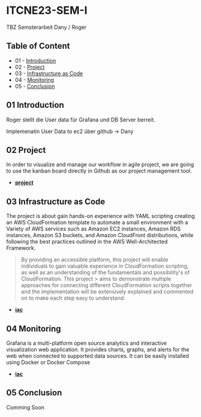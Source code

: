 ITCNE23-SEM-I
==== 

TBZ Semsterarbeit Dany / Roger

## Table of Content

* 01 - [Introduction](#01-Introduction)
* 02 - [Project](#02-Project)
* 03 - [Infrastructure as Code](#03-Infrastructure-as-Code)
* 04 - [Monitoring](#04-Monitoring)
* 05 - [Conclusion](#05-Conclusion)

## 01 Introduction

Roger stellt die User data für Grafana und DB Server berreit. 

Implemenatin User Data to ec2 über github -> Dany 

## 02 Project

In order to visualize and manage our workflow in agile project, we are going to use the kanban board directly in Github as our project management tool.

- [**project**](project/README.md)

## 03 Infrastructure as Code

The project is about gain hands-on experience with YAML scripting creating an AWS CloudFormation template to automate a small environment with a Variety of AWS services such as Amazon EC2 instances, Amazon RDS instances, Amazon S3 buckets, and Amazon CloudFront distributions, while following the best practices outlined in the AWS Well-Architected Framework.

> By providing an accessible platform, this project will enable individuals to gain valuable experience in CloudFormation scripting, as well as an understanding of the fundamentals and possibility's of CloudFormation. This project > aims to demonstrate multiple approaches for connecting different CloudFormation scripts together and the implementation will be extensively explained and commented on to make each step easy to understand.

- [**iac**](aws-iac/README.md)

## 04 Monitoring

Grafana is a multi-platform open source analytics and interactive visualization web application. It provides charts, graphs, and alerts for the web when connected to supported data sources. It can be easily installed using Docker or Docker Compose

- [**iac**](monitoring/README.md)


## 05 Conclusion

Comming Soon




